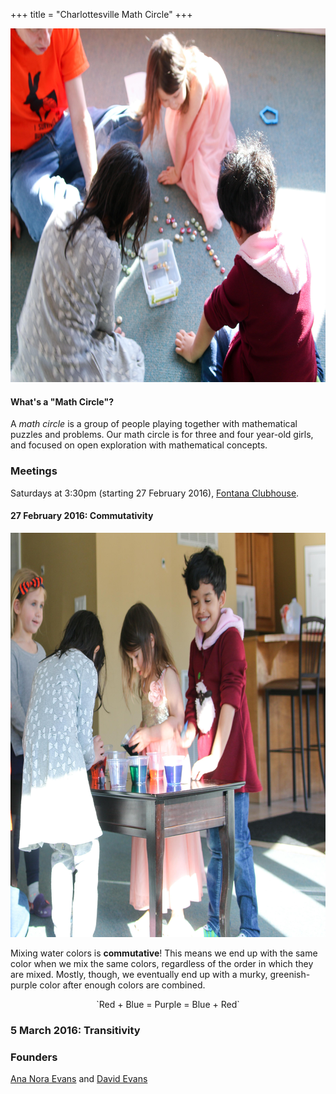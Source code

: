 +++
title = "Charlottesville Math Circle"
+++

<a href="/images/IMG_7783.jpg"><img src="/images/IMG_7783-small.png" width=800 height=566></a>

#### What's a "Math Circle"?

A _math circle_ is a group of people playing together with mathematical
puzzles and problems.  Our math circle is for three and four year-old
girls, and focused on open exploration with mathematical concepts.

### Meetings 

Saturdays at 3:30pm (starting 27 February 2016), [Fontana Clubhouse](https://bit.ly/1RTNLkK).

#### 27 February 2016: **Commutativity**

<a href="/images/IMG_7788.jpg"><img src="/images/IMG_7788-small.png" width=800 height=647></a>

Mixing water colors is **commutative**!  This means we end up with the
same color when we mix the same colors, regardless of the order in which
they are mixed.  Mostly, though, we eventually end up with a murky, greenish-purple
color after enough colors are combined.

<center>
`Red + Blue = Purple = Blue + Red`
</center>


### 5 March 2016: **Transitivity**

### Founders

[Ana Nora Evans](http://www.ananoraevans.org/) and [David Evans](http://www.cs.virginia.edu/evans)
